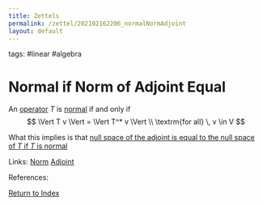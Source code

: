 ```yaml
---
title: Zettels
permalink: /zettel/202102162206_normalNormAdjoint
layout: default
---
```

tags: #linear #algebra

# Normal if Norm of Adjoint Equal

An [operator](202102082104_operatorDefinition) $T$ is [normal](202102162200_normalOperatorDefinition) if and only if
$$
\Vert T v \Vert = \Vert T^* v \Vert \\
\textrm{for all} \, v \in V
$$

What this implies is that [null space of the adjoint is equal to the null space of $T$ if $T$ is normal](202102181715_nullSpaceAdjointNormal)

Links: [Norm](202102141717_normDefinition) [Adjoint](202102161843_adjointDefinition) 

References: 

[Return to Index](index)